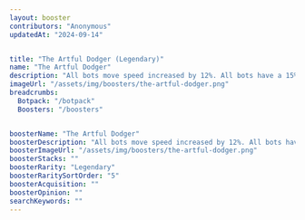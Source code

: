 ```yaml
---
layout: booster
contributors: "Anonymous"
updatedAt: "2024-09-14"


title: "The Artful Dodger (Legendary)"
name: "The Artful Dodger"
description: "All bots move speed increased by 12%. All bots have a 15% chance to dodge melee attacks."
imageUrl: "/assets/img/boosters/the-artful-dodger.png"
breadcrumbs:
  Botpack: "/botpack"
  Boosters: "/boosters"


boosterName: "The Artful Dodger"
boosterDescription: "All bots move speed increased by 12%. All bots have a 15% chance to dodge melee attacks."
boosterImageUrl: "/assets/img/boosters/the-artful-dodger.png"
boosterStacks: ""
boosterRarity: "Legendary"
boosterRaritySortOrder: "5"
boosterAcquisition: ""
boosterOpinion: ""
searchKeywords: ""
---
```

